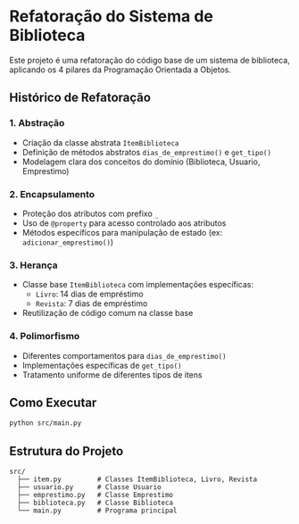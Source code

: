 # Refatoração do Sistema de Biblioteca

Este projeto é uma refatoração do código base de um sistema de biblioteca, aplicando os 4 pilares da Programação Orientada a Objetos.

## Histórico de Refatoração

### 1. Abstração
- Criação da classe abstrata `ItemBiblioteca`
- Definição de métodos abstratos `dias_de_emprestimo()` e `get_tipo()`
- Modelagem clara dos conceitos do domínio (Biblioteca, Usuario, Emprestimo)

### 2. Encapsulamento
- Proteção dos atributos com prefixo `_`
- Uso de `@property` para acesso controlado aos atributos
- Métodos específicos para manipulação de estado (ex: `adicionar_emprestimo()`)

### 3. Herança
- Classe base `ItemBiblioteca` com implementações específicas:
  - `Livro`: 14 dias de empréstimo
  - `Revista`: 7 dias de empréstimo
- Reutilização de código comum na classe base

### 4. Polimorfismo
- Diferentes comportamentos para `dias_de_emprestimo()`
- Implementações específicas de `get_tipo()`
- Tratamento uniforme de diferentes tipos de itens

## Como Executar
```bash
python src/main.py
```

## Estrutura do Projeto
```
src/
  ├── item.py         # Classes ItemBiblioteca, Livro, Revista
  ├── usuario.py      # Classe Usuario
  ├── emprestimo.py   # Classe Emprestimo
  ├── biblioteca.py   # Classe Biblioteca
  └── main.py         # Programa principal
```
